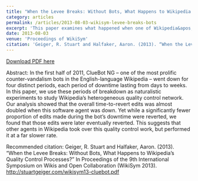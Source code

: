 ```yaml
---
title: "When the Levee Breaks: Without Bots, What Happens to Wikipedia’s Quality Control Processes?"
category: articles
permalink: /articles/2013-08-03-wikisym-levee-breaks-bots
excerpt: 'This paper examines what happened when one of Wikipedia&apos;s counter-vandalism bots unexpectedly went offline.'
date: 2013-08-03
venue: 'Proceedings of WikiSym'
citation: 'Geiger, R. Stuart and Halfaker, Aaron. (2013). “When the Levee Breaks: Without Bots, What Happens to Wikipedia’s Quality Control Processes?” In Proceedings of the 9th International Symposium on Wikis and Open Collaboration (WikiSym 2013). http://stuartgeiger.com/wikisym13-cluebot.pdf'
---
```


<a href='http://stuartgeiger.com/wikisym13-cluebot.pdf'>Download PDF here</a>

Abstract: In the first half of 2011, ClueBot NG – one of the most prolific counter-vandalism bots in the English-language Wikipedia – went down for four distinct periods, each period of downtime lasting from days to weeks. In this paper, we use these periods of breakdown as naturalistic experiments to study Wikipedia’s heterogeneous quality control network. Our analysis showed that the overall time-to-revert edits was almost doubled when this software agent was down. Yet while a significantly fewer proportion of edits made during the bot’s downtime were reverted, we found that those edits were later eventually reverted. This suggests that other agents in Wikipedia took over this quality control work, but performed it at a far slower rate.

 Recommended citation: Geiger, R. Stuart and Halfaker, Aaron. (2013). “When the Levee Breaks: Without Bots, What Happens to Wikipedia’s Quality Control Processes?” In Proceedings of the 9th International Symposium on Wikis and Open Collaboration (WikiSym 2013). http://stuartgeiger.com/wikisym13-cluebot.pdf